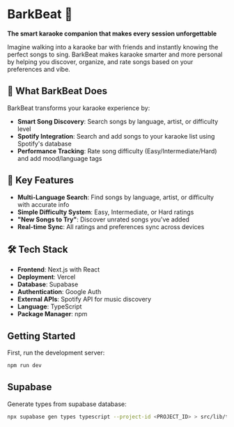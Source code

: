 # BarkBeat 🎤

**The smart karaoke companion that makes every session unforgettable**

Imagine walking into a karaoke bar with friends and instantly knowing the perfect songs to sing. BarkBeat makes karaoke smarter and more personal by helping you discover, organize, and rate songs based on your preferences and vibe.

## 🎯 What BarkBeat Does

BarkBeat transforms your karaoke experience by:

- **Smart Song Discovery**: Search songs by language, artist, or difficulty level
- **Spotify Integration**: Search and add songs to your karaoke list using Spotify's database
- **Performance Tracking**: Rate song difficulty (Easy/Intermediate/Hard) and add mood/language tags

## 🚀 Key Features

- **Multi-Language Search**: Find songs by language, artist, or difficulty with accurate info
- **Simple Difficulty System**: Easy, Intermediate, or Hard ratings
- **"New Songs to Try"**: Discover unrated songs you've added
- **Real-time Sync**: All ratings and preferences sync across devices

## 🛠️ Tech Stack

- **Frontend**: Next.js with React
- **Deployment**: Vercel
- **Database**: Supabase
- **Authentication**: Google Auth
- **External APIs**: Spotify API for music discovery
- **Language**: TypeScript
- **Package Manager**: npm

## Getting Started

First, run the development server:

```bash
npm run dev
```

## Supabase

Generate types from supabase database: 

```bash
npx supabase gen types typescript --project-id <PROJECT_ID> > src/lib/types.ts
```